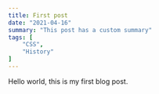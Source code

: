 ```yaml
---
title: First post
date: "2021-04-16"
summary: "This post has a custom summary"
tags: [
	"CSS",
	"History"
]
---
```


Hello world, this is my first blog post.
